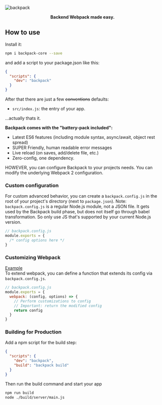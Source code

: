 ![backpack](https://cloud.githubusercontent.com/assets/4060187/21872211/318795e8-d835-11e6-8376-bea370605361.png)

<p style="text-align: center;"><strong>Backend Webpack made easy.</strong></p>

## How to use

Install it:

```bash
npm i backpack-core --save
```

and add a script to your package.json like this:

```json
{
  "scripts": {
    "dev": "backpack"
  }
}
```

After that there are just a few ~~conventions~~ defaults:

- `src/index.js`: the entry of your app.

...actually thats it.

**Backpack comes with the "battery-pack included":**

- Latest ES6 features (including module syntax, async/await, object rest spread)
- SUPER Friendly, human readable error messages
- Live reload (on saves, add/delete file, etc.)
- Zero-config, one dependency.

HOWEVER, you can configure Backpack to your projects needs. You can modify the underlying Webpack 2 configuration. 

### Custom configuration

For custom advanced behavior, you can create a `backpack.config.js` in the root of your project's directory (next to `package.json`). Note: `backpack.config.js` is a regular Node.js module, not a JSON file. It gets used by the Backpack build phase, but does not itself go through babel transformation. So only use JS that's supported by your current Node.js version.

```js
// backpack.config.js
module.exports = {
  /* config options here */
}
```

### Customizing Webpack

[Example](https://github.com/jaredpalmer/backpack/tree/master/packages/backpack-examples/with-custom-webpack-config)  
To extend webpack, you can define a function that extends its config via `backpack.config.js`.

```js
// backpack.config.js
module.exports = {
  webpack: (config, options) => {
    // Perform customizations to config
    // Important: return the modified config
    return config
  }
}
```


### Building for Production
Add a npm script for the build step:
```json
{
  "scripts": {
    "dev": "backpack",
    "build": "backpack build"
  }
}
```
Then run the build command and start your app
```bash
npm run build
node ./build/server/main.js   
```
